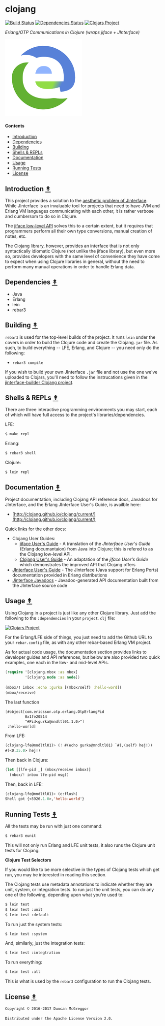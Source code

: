 # clojang
[![Build Status][travis-badge]][travis]
[![Dependencies Status][deps-badge]][deps]
[![Clojars Project][clojars-badge]][clojars]

*Erlang/OTP Communications in Clojure (wraps jiface + JInterface)*

[![Clojang logo][logo]][logo-large]


#### Contents

* [Introduction](#introduction-)
* [Dependencies](#dependencies-)
* [Building](#building-)
* [Shells & REPLs](#shells--repls-)
* [Documentation](#documentation-)
* [Usage](#usage-)
* [Running Tests](#running-tests-)
* [License](#license-)


## Introduction [&#x219F;](#contents)

This project provides a solution to the [aesthetic problem of JInterface](https://github.com/oubiwann/clojang/wiki/Example:-JInterface-in-Clojure). While JInterface is an invaluable tool for projects that need to have JVM and Erlang VM languages communicating with each other, it is rather verbose and cumbersom to do so in Clojure.

The [jiface low-level API](https://github.com/clojang/jiface) solves this to a certain extent, but it requires that programmers perform all their own type conversions, manual creation of notes, etc.

The Clojang library, however, provides an interface that is not only syntactically idiomatic Clojure (not unlike the jiface library), but even more so, provides developers with the same level of convenience they have come to expect when using Clojure libraries in general, without the need to perform many manual operations in order to handle Erlang data.


## Dependencies [&#x219F;](#contents)

* Java
* Erlang
* lein
* rebar3


## Building [&#x219F;](#contents)

``rebar3`` is used for the top-level builds of the project. It runs ``lein`` under the covers in order to build the Clojure code and create the Clojang``.jar`` file. As such, to build everything -- LFE, Erlang, and Clojure -- you need only do the following:

* ``rebar3 compile``

If you wish to build your own JInterface ``.jar`` file and not use the one we've uploaded to Clojars, you'll need to follow the instrucations given in the [jinterface-builder Clojang project](https://github.com/clojang/jinterface-builder).


## Shells & REPLs [&#x219F;](#contents)

There are three interactive programming environments you may start, each of which will have full access to the project's libraries/dependencies.

LFE:

```bash
$ make repl
```

Erlang:

```bash
$ rebar3 shell
```

Clojure:

```bash
$ lein repl
```


## Documentation [&#x219F;](#contents)

Project documentation, including Clojang API reference docs, Javadocs for JInterface, and the Erlang JInterface User's Guide, is availble here:

* [http://clojang.github.io/clojang/current/](http://clojang.github.io/clojang/current/)

Quick links for the other docs:

* Clojang User Guides:
  * [jiface User's Guide](http://clojang.github.io/jiface/current/10-low-level-api.html) - A translation of the *JInterface User's Guide* (Erlang documantaion) from Java into Clojure; this is refered to as the Clojang low-level API.
  * [Clojang User's Guide](http://clojang.github.io/clojang/current/20-mid-level-api.html) - An adaptation of the *jiface User's Guide* which demonstrates the improved API that Clojang offers
* [JInterface User's Guide](http://clojang.github.io/jiface/current/erlang/jinterface_users_guide.html) - The JInterface (Java support for Erlang Ports) documentation provided in Erlang distributions
* [Jinterface Javadocs](http://clojang.github.io/jiface/current/erlang/java) - Javadoc-generated API documentation built from the JInterface source code


## Usage [&#x219F;](#contents)

Using Clojang in a project is just like any other Clojure library. Just add the following to the ``:dependencies`` in your ``project.clj`` file:

[![Clojars Project][clojars-badge]][clojars]

For the Erlang/LFE side of things, you just need to add the Github URL to your ``rebar.config`` file, as with any other rebar-based Erlang VM project.

As for actual code usage, the documentation section provides links to developer guides and API references, but below are also provided two quick examples, one each in the low- and mid-level APIs.



```clojure
(require '[clojang.mbox :as mbox]
         '[clojang.node :as node])

(mbox/! inbox :echo :gurka [(mbox/self) :hello-word])
(mbox/receive)
```

The last function

```
[#object[com.ericsson.otp.erlang.OtpErlangPid
         0x1fe20514
         "#Pid<gurka@mndltl01.1.0>"]
 :hello-world]
```

From LFE:

```cl
(clojang-lfe@mndltl01)> (! #(echo gurka@mndltl01) `#(,(self) hej!))
#(<0.35.0> hej!)
```

Then back in Clojure:

```clojure
(let [[lfe-pid _] (mbox/receive inbox)]
  (mbox/! inbox lfe-pid msg))
```

Then, back in LFE:

```cl
(clojang-lfe@mndltl01)> (c:flush)
Shell got {<5926.1.0>,'hello-world'}
```


## Running Tests [&#x219F;](#contents)

All the tests may be run with just one command:

```bash
$ rebar3 eunit
```

This will not only run Erlang and LFE unit tests, it also runs the Clojure unit tests for Clojang.

**Clojure Test Selectors**

If you would like to be more selective in the types of Clojang tests which get run, you may be interested in reading this section.

The Clojang tests use metadata annotations to indicate whether they are unit, system, or integration tests. to run just the unit tests, you can do any one of the following, depending upon what you're used to:

```bash
$ lein test
$ lein test :unit
$ lein test :default
```

To run just the system tests:

```bash
$ lein test :system
```

And, similarly, just the integration tests:

```bash
$ lein test :integtration
```

To run everything:

```bash
$ lein test :all
```

This is what is used by the ``rebar3`` configuration to run the Clojang tests.


## License [&#x219F;](#contents)

```
Copyright © 2016-2017 Duncan McGreggor

Distributed under the Apache License Version 2.0.
```


<!-- Named page links below: /-->

[travis]: https://travis-ci.org/clojang/clojang
[travis-badge]: https://travis-ci.org/clojang/clojang.png?branch=master
[deps]: http://jarkeeper.com/clojang/clojang
[deps-badge]: http://jarkeeper.com/clojang/clojang/status.svg
[clojars]: https://clojars.org/clojang/clojang
[clojars-badge]: https://img.shields.io/clojars/v/clojang/clojang.svg
[logo]: https://github.com/clojang/resources/blob/master/images/logo-5-250x.png
[logo-large]: https://github.com/clojang/resources/blob/master/images/logo-5-1000x.png
